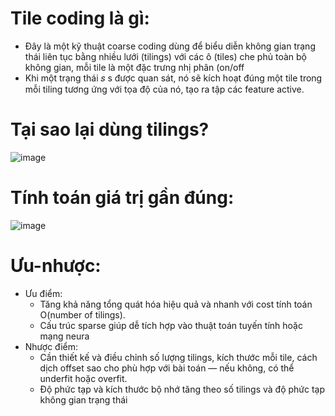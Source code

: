 # Tile coding là gì:
- Đây là một kỹ thuật coarse coding dùng để biểu diễn không gian trạng thái liên tục bằng nhiều lưới (tilings) với các ô (tiles) che phủ toàn bộ không gian, mỗi tile là một đặc trưng nhị phân (on/off
- Khi một trạng thái 
𝑠
s được quan sát, nó sẽ kích hoạt đúng một tile trong mỗi tiling tương ứng với tọa độ của nó, tạo ra tập các feature active.
# Tại sao lại dùng tilings?
![image](https://github.com/user-attachments/assets/76f5b32e-5293-4935-af1a-ca765c540342)
# Tính toán giá trị gần đúng:
![image](https://github.com/user-attachments/assets/23eb5ae0-eddf-4715-b3d6-b3639635a048)
# Ưu-nhược:
- Ưu điểm:
   + Tăng khả năng tổng quát hóa hiệu quả và nhanh với cost tính toán O(number of tilings).
   + Cấu trúc sparse giúp dễ tích hợp vào thuật toán tuyến tính hoặc mạng neura
- Nhược điểm:
   + Cần thiết kế và điều chỉnh số lượng tilings, kích thước mỗi tile, cách dịch offset sao cho phù hợp với bài toán — nếu không, có thể underfit hoặc overfit.
   + Độ phức tạp và kích thước bộ nhớ tăng theo số tilings và độ phức tạp không gian trạng thái


